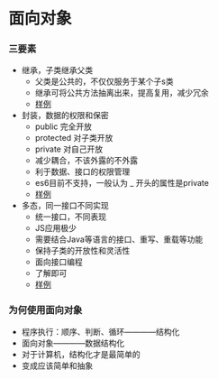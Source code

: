 # 面向对象
### 三要素
- 继承，子类继承父类
    - 父类是公共的，不仅仅服务于某个子s类
    - 继承可将公共方法抽离出来，提高复用，减少冗余
    - [样例](https://github.com/liao123-git/Design_Pattern/blob/main/%E9%9D%A2%E5%90%91%E5%AF%B9%E8%B1%A1/src/inheritance.js "样例")
- 封装，数据的权限和保密
    - public 完全开放
    - protected 对子类开放
    - private 对自己开放
    - 减少耦合，不该外露的不外露
    - 利于数据、接口的权限管理
    - es6目前不支持，一般认为 _ 开头的属性是private
    - [样例](https://github.com/liao123-git/Design_Pattern/blob/main/%E9%9D%A2%E5%90%91%E5%AF%B9%E8%B1%A1/src/encapsulation.js "样例")
- 多态，同一接口不同实现
    - 统一接口，不同表现
    - JS应用极少
    - 需要结合Java等语言的接口、重写、重载等功能
    - 保持子类的开放性和灵活性
    - 面向接口编程
    - 了解即可
    - [样例](https://github.com/liao123-git/Design_Pattern/blob/main/%E9%9D%A2%E5%90%91%E5%AF%B9%E8%B1%A1/src/polymorphisn.js "样例")

### 为何使用面向对象
- 程序执行：顺序、判断、循环————结构化  
- 面向对象————数据结构化
- 对于计算机，结构化才是最简单的
- 变成应该简单和抽象

